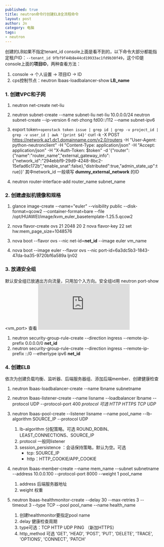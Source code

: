 ```yaml
---
published: true
title: neutron命令行创建ELB全流程命令
layout: post
author: Jn
category: 电脑
tags: 
- neutron
---
```


创建的LB如果不指定tenant_id console上面是看不到的，以下命令大部分都能指定租户ID：`--tenant_id 9fbf9f44b8e44cd19933ac1fd9b30f49`，这个ID是console上面的**项目ID**，两种查看方法：
1. console -> 个人设置 -> 项目ID -> ID 
2. cps控制节点：neutron lbaas-loadbalancer-show **LB_name** 

### 1. 创建VPC和子网

1. neutron net-create net-liu
2. neutron subnet-create --name subnet-liu net-liu 10.0.0.0/24
neutron subnet-create --ip-version 6 net-zhong fd00::/112 --name subnet-ipv6

3. export token=`openstack token issue | grep id | grep -v project_id | grep -v user_id | awk '{print $4}'`
curl -k -X POST https://network.az1.dc1.domainname.com/v2.0/routers -H "User-Agent: python-neutronclient" -H "Content-Type: application/json" -H "Accept: application/json" -H "X-Auth-Token: $token" -d '{"router":{"name":"router_name","external_gateway_info":{"network_id":"294ebbf9-29d9-4248-8bc2-15efad6c172b","enable_snat":false},"distributed":true,"admin_state_up":true}}'
其中network_id 一般填写 **dummy_external_network** 的ID
4. neutron router-interface-add router_name subnet_name

### 2. 创建虚拟机镜像和规格

1. glance image-create --name="euler" --visibility public --disk-format=qcow2 --container-format=bare --file /opt/HUAWEI/image/kvm_euler_basetemplate-1.25.5.qcow2
2. nova flavor-create ovs 21 2048 20 2
nova flavor-key 22 set hw:mem_page_size=1048576

3. nova boot --flavor ovs --nic net-id=**net_id** --image euler vm_name
4. nova boot --image euler --flavor ovs --nic port-id=6a3dc5b3-1843-47da-ba35-9720bf6a589a ljn02


### 3. 放通安全组
默认安全组已放通出方向流量，只用加个入方向。安全组id用 neutron port-show <vm_port> 查看
![](http://3ms.huawei.com/hi/index.php?app=home&mod=Attach&act=showTempImage&filename=20200813032142145001m378.png)

1. neutron security-group-rule-create --direction ingress --remote-ip-prefix 0.0.0.0/0 **net_id**
2. neutron security-group-rule-create --direction ingress --remote-ip-prefix ::/0 --ethertype ipv6 **net_id**


### 4. 创建ELB
依次为创建负载均衡、监听器、后端服务器组、添加后端member、创建健康检查
1. neutron lbaas-loadbalancer-create --name lbname subnetname

2. neutron lbaas-listener-create --name lisname --loadbalancer lbname --protocol UDP --protocol-port 400
*protocol 可选 HTTP HTTPS TCP UDP*

3. neutron lbaas-pool-create --listener lisname --name pool_name --lb-algorithm SOURCE_IP --protocol UDP
    1. lb-algorithm 分配策略。可选 ROUND_ROBIN、LEAST_CONNECTIONS、SOURCE_IP
    2. protocol 一般同listener
    3. session_persistence ：会话保持策略，默认为空。可选 
        * tcp: SOURCE_IP
        * http：HTTP_COOKIE/APP_COOKIE

4. neutron lbaas-member-create --name mem_name --subnet subnetname --address 10.0.0.100 --protocol-port 8000  --weight 1 pool_name
    1. address 后端服务器地址
    2. weight 权重
5. neutron lbaas-healthmonitor-create --delay 30 --max-retries 3 --timeout 3 --type TCP --pool pool_name --name health_name
    1. 创建healthmonitor要指定pool name
    2. delay 健康检查周期
    3. type可选：TCP HTTP UDP PING （新加HTTPS）
    4. http_method 可选 'GET', 'HEAD', 'POST', 'PUT', 'DELETE', 'TRACE', 'OPTIONS', 'CONNECT', 'PATCH'




